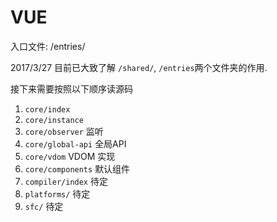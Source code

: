 # VUE
入口文件: /entries/

2017/3/27 目前已大致了解 `/shared/`, `/entries`两个文件夹的作用.

接下来需要按照以下顺序读源码
1. `core/index`
2. `core/instance`
3. `core/observer` 监听
4. `core/global-api` 全局API
5. `core/vdom` VDOM 实现
6. `core/components` 默认组件
7. `compiler/index` 待定
8. `platforms/` 待定
9. `sfc/` 待定
